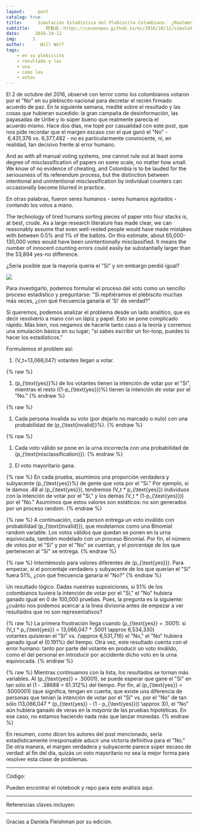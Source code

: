 ```yaml
---
layout:     post
catalog: true
title:      Simulación Estadística del Plebiscito Colombiano： ¿Realmente Ganaron Los del "No?"
subtitle:      转载自：https://cavaunpeu.github.io/es/2016/10/12/simulating-the-colombian-peace-vote-did-the-no-really-win-2/
date:      2016-10-12
img:      3
author:      Will Wolf
tags:
    - en su plebiscito
    - resultado y las
    - una
    - como los
    - votos
---
```


El 2 de octubre del 2016, observé con terror como los colombianos votaron por el "No" en su plebiscito nacional para decretar el recién firmado acuerdo de paz. En la siguiente semana, medité sobre el resultado y las cosas que hubieran sucedido: la gran campaña de desinformación, las payasadas de Uribe y lo súper bueno que realmente parecía el acuerdo mismo. Hace dos días, me topé por casualidad con este post, que nos pide recordar que el margen escaso con el que ganó el "No" - 6,431,376 vs. 6,377,482 - no es particularmente convincente, ni, en realidad, tan decisivo frente al error humano.

> 
And as with all manual voting systems, one cannot rule out at least some degree of misclassification of papers on some scale, no matter how small. We know of no evidence of cheating, and Colombia is to be lauded for the seriousness of its referendum process, but the distinction between intentional and unintentional misclassification by individual counters can occasionally become blurred in practice.


En otras palabras, fueron seres humanos - seres humanos agotados - contando los votos a mano.

> 
The technology of tired humans sorting pieces of paper into four stacks is, at best, crude. As a large research literature has made clear, we can reasonably assume that even well-rested people would have made mistakes with between 0.5% and 1% of the ballots. On this estimate, about 65,000-130,000 votes would have been unintentionally misclassified. It means the number of innocent counting errors could easily be substantially larger than the 53,894 yes-no difference.


¿Sería posible que la mayoría quería el "Sí" y sin embargo perdió igual?

![](https://cavaunpeu.github.io/es/../images/colombian_plebiscite_vote.jpg)


Para investigarlo, podemos formular el proceso del voto como un sencillo proceso estadístico y preguntarse: "Si repitiéramos el plebiscito muchas más veces, ¿con qué frecuencia ganaría el 'Sí' de verdad?"

Si queremos, podemos analizar el problema desde un lado analítico, que es decir resolverlo a mano con un lápiz y papel. Esto se pone complicado rápido. Más bien, nos negamos de hacerle tanto caso a la teoría y corremos una simulación básica en su lugar; "si sabes escribir un for-loop, puedes tú hacer los estadísticos."

Formulemos el problem así:

1. \(V_t=13,066,047\) votantes llegan a votar.

{% raw %}
1. \(p_{\text{yes}}\%\) de los votantes tienen la intención de votar por el "Sí", mientras el resto \((1-p_{\text{yes}})\%\) tienen la intención de votar por el "No."
{% endraw %}

{% raw %}
1. Cada persona invalida su voto (por dejarlo no marcado o nulo) con una probabilidad de \(p_{\text{invalid}}\%\).
{% endraw %}

{% raw %}
1. Cada voto válido se pone en la urna incorrecta con una probabilidad de \(p_{\text{misclassification}}\).
{% endraw %}

1. El voto mayoritario gana.


{% raw %}
En cada prueba, asumimos una proporción verdadera y subyacente \(p_{\text{yes}}\%\) de gente que vota por el "Sí." Por ejemplo, si le damos .48 al \(p_{\text{yes}}\), tendremos \(V_t * p_{\text{yes}}\) individuos con la intención de votar por el "Sí," y los demás \(V_t * (1-p_{\text{yes}})\) por el "No." Asumimos que estos valores son estáticos: no son generados por un proceso random.
{% endraw %}

{% raw %}
A continuación, cada person entrega un voto inválido con probabilidad \(p_{\text{invalid}}\), que modelamos como una Binomial random variable. Los votos válidos que quedan se ponen en la urna equivocada, también modelado con un proceso Binomial. Por fin, el número de votos por el "Sí" y por el "No" se cuentan, y el porcentaje de los que pertenecen al "Sí" se entrega.
{% endraw %}

{% raw %}
Intentémoslo para valores diferentes de \(p_{\text{yes}}\). Para empezar, si el porcentaje verdadero y subyacente de los que querían el "Sí" fuera 51%, ¿con qué frecuencia ganaría el "No?"
{% endraw %}

Un resultado lógico. Dadas nuestras suposiciones, si 51% de los colombianos tuviera la intención de votar por el "Sí," el "No" hubiera ganado igual en 0 de 100,000 pruebas. Pues, la pregunta es la siguiente: ¿cuánto nos podemos acercar a la linea divisoria antes de empezar a ver resultados que no son representativos?

{% raw %}
La primera frustración llega cuando \(p_{\text{yes}} = .5001\): si \(V_t * p_{\text{yes}} = 13,066,047 * .5001 \approx 6,534,330\) votantes quisieran el "Sí" vs. \(\approx 6,531,716\) el "No," el "No" hubiera ganado igual el \(0.191\%\) del tiempo. Otra vez, este resultado cuenta con el error humano: tanto por parte del votante en producir un voto inválido, como el del personal en introducir por accidente dicho voto en la urna equivocada.
{% endraw %}

{% raw %}
Mientras continuamos con la lista, los resultados se tornan más variables. Al \(p_{\text{yes}} = .50001\), se puede esperar que gane el "Sí" en tan sólo el \(1 - .38688 = 61.312\%\) del tiempo. Por fin, al \(p_{\text{yes}} = .5000001\) (que significa, tengan en cuenta, que existe una diferencia de personas que tenían la intención de votar por el "Sí" vs. por el "No" de tan sólo \(13,066,047 * (p_{\text{yes}} - (1 - p_{\text{yes}})) \approx 3\)), el "No" aún hubiera ganado de veras en la *mayoría* de las pruebas hipotéticas. En ese caso, no estamos haciendo nada más que lanzar monedas.
{% endraw %}

En resumen, como dicen los autores del post mencionado, sería estadísticamente irresponsable aducir una victoria definitiva para el "No." De otra manera, el margen verdadera y subyacente parece súper escaso de verdad: al fin del día, quizás un voto mayoritario no sea la mejor forma para resolver esta clase de problemas.

---

Código:

Pueden encontrar el notebook y repo para este análisis aquí. 

---

Referencias claves incluyen:

---

Gracias a Daniela Fleishman por su edición.
